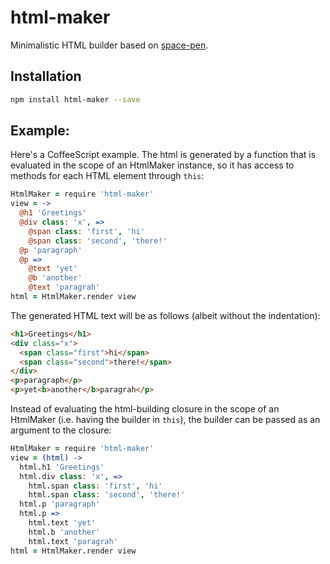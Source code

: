 # html-maker

 Minimalistic HTML builder based on
[space-pen](https://github.com/atom-archive/space-pen).

## Installation

```bash
npm install html-maker --save
```

## Example:

Here's a CoffeeScript example. The html is generated by a function
that is evaluated in the scope of an HtmlMaker instance, so
it has access to methods for each HTML element through `this`:

```coffee
HtmlMaker = require 'html-maker'
view = ->
  @h1 'Greetings'
  @div class: 'x', =>
    @span class: 'first', 'hi'
    @span class: 'second', 'there!'
  @p 'paragraph'
  @p =>
    @text 'yet'
    @b 'another'
    @text 'paragrah'
html = HtmlMaker.render view
```

The generated HTML text will be as follows (albeit without the indentation):

```html
<h1>Greetings</h1>
<div class="x">
  <span class="first">hi</span>
  <span class="second">there!</span>
</div>
<p>paragraph</p>
<p>yet<b>another</b>paragrah</p>
```

Instead of evaluating the html-building closure in the
scope of an HtmlMaker (i.e. having the builder in `this`),
the builder can be passed as an argument to the closure:

```coffee
HtmlMaker = require 'html-maker'
view = (html) ->
  html.h1 'Greetings'
  html.div class: 'x', =>
    html.span class: 'first', 'hi'
    html.span class: 'second', 'there!'
  html.p 'paragraph'
  html.p =>
    html.text 'yet'
    html.b 'another'
    html.text 'paragrah'
html = HtmlMaker.render view
```
